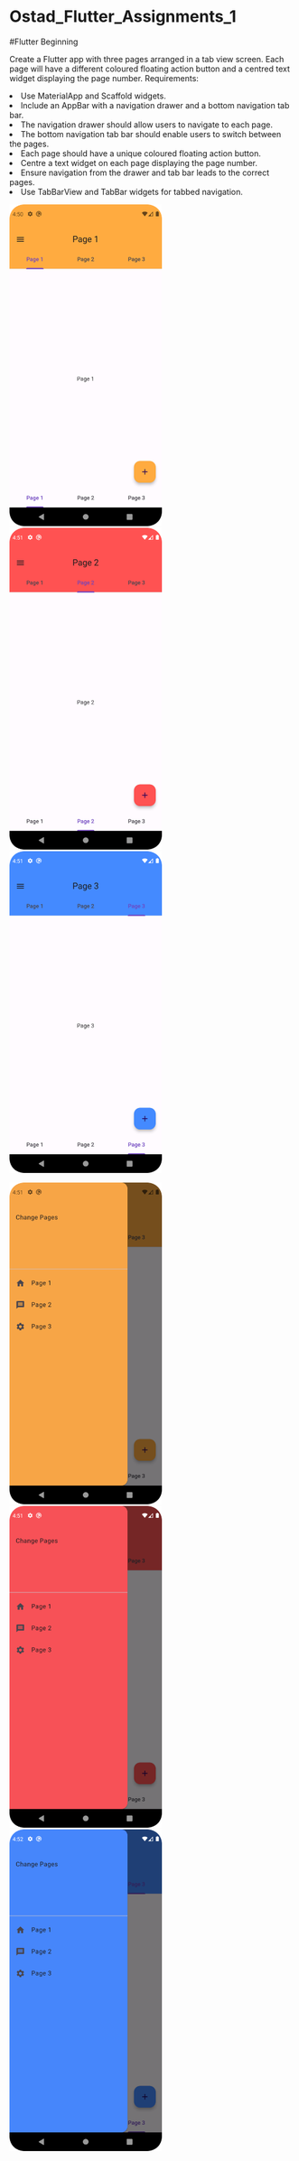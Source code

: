 # Ostad_Flutter_Assignments_1
#Flutter Beginning


Create a Flutter app with three pages arranged in a tab view screen. Each page will
have a different coloured floating action button and a centred text widget displaying
the page number.
Requirements:
<li> Use MaterialApp and Scaffold widgets. </li>
<li> Include an AppBar with a navigation drawer and a bottom navigation tab bar. </li>
<li> The navigation drawer should allow users to navigate to each page. </li>
<li> The bottom navigation tab bar should enable users to switch between the pages. </li>
<li> Each page should have a unique coloured floating action button. </li>
<li> Centre a text widget on each page displaying the page number. </li>
<li> Ensure navigation from the drawer and tab bar leads to the correct pages. </li>
<li> Use TabBarView and TabBar widgets for tabbed navigation. </li>




<img src="screenshots/p1.png" alt="alt text" width="270" height="570">    <img src="screenshots/p2.png" alt="alt text" width="270" height="570">    <img src="screenshots/p3.png" alt="alt text" width="270" height="570">

<img src="screenshots/d1.png" alt="alt text" width="270" height="570">    <img src="screenshots/d2.png" alt="alt text" width="270" height="570">    <img src="screenshots/d3.png" alt="alt text" width="270" height="570">
